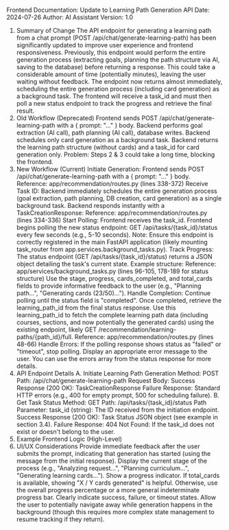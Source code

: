 Frontend Documentation: Update to Learning Path Generation API
Date: 2024-07-26
Author: AI Assistant
Version: 1.0
1. Summary of Change
The API endpoint for generating a learning path from a chat prompt (POST /api/chat/generate-learning-path) has been significantly updated to improve user experience and frontend responsiveness.
Previously, this endpoint would perform the entire generation process (extracting goals, planning the path structure via AI, saving to the database) before returning a response. This could take a considerable amount of time (potentially minutes), leaving the user waiting without feedback.
The endpoint now returns almost immediately, scheduling the entire generation process (including card generation) as a background task. The frontend will receive a task_id and must then poll a new status endpoint to track the progress and retrieve the final result.
2. Old Workflow (Deprecated)
Frontend sends POST /api/chat/generate-learning-path with a { prompt: "..." } body.
Backend performs goal extraction (AI call), path planning (AI call), database writes.
Backend schedules only card generation as a background task.
Backend returns the learning path structure (without cards) and a task_id for card generation only.
Problem: Steps 2 & 3 could take a long time, blocking the frontend.
3. New Workflow (Current)
Initiate Generation:
Frontend sends POST /api/chat/generate-learning-path with a { prompt: "..." } body.
Reference: app/recommendation/routes.py (lines 338-372)
Receive Task ID:
Backend immediately schedules the entire generation process (goal extraction, path planning, DB creation, card generation) as a single background task.
Backend responds instantly with a TaskCreationResponse:
Reference: app/recommendation/routes.py (lines 334-336)
Start Polling:
Frontend receives the task_id.
Frontend begins polling the new status endpoint: GET /api/tasks/{task_id}/status every few seconds (e.g., 5-10 seconds).
Note: Ensure this endpoint is correctly registered in the main FastAPI application (likely mounting task_router from app.services.background_tasks.py).
Track Progress:
The status endpoint (GET /api/tasks/{task_id}/status) returns a JSON object detailing the task's current state. Example structure:
Reference: app/services/background_tasks.py (lines 96-105, 178-189 for status structure)
Use the stage, progress, cards_completed, and total_cards fields to provide informative feedback to the user (e.g., "Planning path...", "Generating cards (23/50)...").
Handle Completion:
Continue polling until the status field is "completed".
Once completed, retrieve the learning_path_id from the final status response.
Use this learning_path_id to fetch the complete learning path data (including courses, sections, and now potentially the generated cards) using the existing endpoint, likely GET /recommendation/learning-paths/{path_id}/full.
Reference: app/recommendation/routes.py (lines 48-66)
Handle Errors:
If the polling response shows status as "failed" or "timeout", stop polling.
Display an appropriate error message to the user. You can use the errors array from the status response for more details.
4. API Endpoint Details
A. Initiate Learning Path Generation
Method: POST
Path: /api/chat/generate-learning-path
Request Body:
Success Response (200 OK): TaskCreationResponse
Failure Response: Standard HTTP errors (e.g., 400 for empty prompt, 500 for scheduling failure).
B. Get Task Status
Method: GET
Path: /api/tasks/{task_id}/status
Path Parameter:
task_id (string): The ID received from the initiation endpoint.
Success Response (200 OK): Task Status JSON object (see example in section 3.4).
Failure Response:
404 Not Found: If the task_id does not exist or doesn't belong to the user.
5. Example Frontend Logic (High-Level)
6. UI/UX Considerations
Provide immediate feedback after the user submits the prompt, indicating that generation has started (using the message from the initial response).
Display the current stage of the process (e.g., "Analyzing request...", "Planning curriculum...", "Generating learning cards...").
Show a progress indicator. If total_cards is available, showing "X / Y cards generated" is helpful. Otherwise, use the overall progress percentage or a more general indeterminate progress bar.
Clearly indicate success, failure, or timeout states.
Allow the user to potentially navigate away while generation happens in the background (though this requires more complex state management to resume tracking if they return).